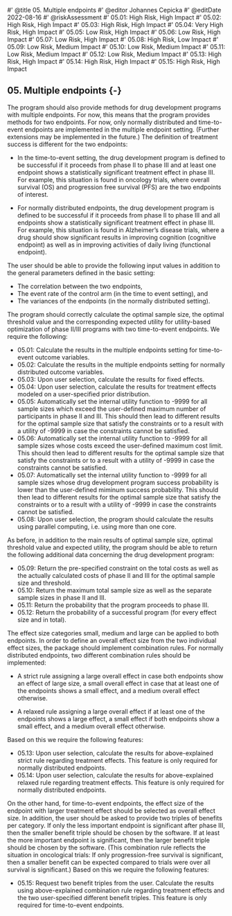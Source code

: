 #' @title 05. Multiple endpoints
#' @editor Johannes Cepicka
#' @editDate 2022-08-16
#' @riskAssessment
#' 05.01: High Risk, High Impact
#' 05.02: High Risk, High Impact
#' 05.03: High Risk, High Impact
#' 05.04: Very High Risk, High Impact
#' 05.05: Low Risk, High Impact
#' 05.06: Low Risk, High Impact
#' 05.07: Low Risk, High Impact
#' 05.08: High Risk, Low Impact
#' 05.09: Low Risk, Medium Impact
#' 05.10: Low Risk, Medium Impact
#' 05.11: Low Risk, Medium Impact
#' 05.12: Low Risk, Medium Impact
#' 05.13: High Risk, High Impact
#' 05.14: High Risk, High Impact
#' 05.15: High Risk, High Impact


## 05. Multiple endpoints {-}

The program should also provide methods for drug development programs with multiple endpoints. For now, this means that the program provides methods for two endpoints. For now, only normally distributed and time-to-event endpoints are implemented in the multiple endpoint setting. (Further extensions may be implemented in the future.) The definition of treatment success is different for the two endpoints:

 *	In the time-to-event setting, the drug development program is defined to be successful if it proceeds from phase II to phase III and at least one endpoint shows a statistically significant treatment effect in phase III. For example, this situation is found in oncology trials, where overall survival (OS) and progression free survival (PFS) are the two endpoints of interest.

 *	For normally distributed endpoints, the drug development program is defined to be successful if it proceeds from phase II to phase III and all endpoints show a statistically significant treatment effect in phase III. For example, this situation is found in Alzheimer’s disease trials, where a drug should show significant results in improving cognition (cognitive endpoint) as well as in improving activities of daily living (functional endpoint).

The user should be able to provide the following input values in addition to the general parameters defined in the basic setting:

  *	The correlation between the two endpoints,
  * The event rate of the control arm (in the time to event setting), and
  * The variances of the endpoints (in the normally distributed setting).

The program should correctly calculate the optimal sample size, the optimal threshold value and the corresponding expected utility for utility-based optimization of phase II/III programs with two time-to-event endpoints. We require the following:

  *	05.01: Calculate the results in the multiple endpoints setting for time-to-event outcome variables.
  *	05.02: Calculate the results in the multiple endpoints setting for normally distributed outcome variables.
  *	05.03: Upon user selection, calculate the results for fixed effects.
  *	05.04: Upon user selection, calculate the results for treatment effects modeled on a user-specified prior distribution.
  *	05.05: Automatically set the internal utility function to -9999 for all sample sizes which exceed the user-defined maximum number of participants in phase II and III. This should then lead to different results for the optimal sample size that satisfy the constraints or to a result with a utility of -9999 in case the constraints cannot be satisfied.
  *	05.06: Automatically set the internal utility function to -9999 for all sample sizes whose costs exceed the user-defined maximum cost limit. This should then lead to different results for the optimal sample size that satisfy the constraints or to a result with a utility of -9999 in case the constraints cannot be satisfied.
  *	05.07: Automatically set the internal utility function to -9999 for all sample sizes whose drug development program success probability is lower than the user-defined miminum success probability. This should then lead to different results for the optimal sample size that satisfy the constraints or to a result with a utility of -9999 in case the constraints cannot be satisfied.
  *	05.08: Upon user selection, the program should calculate the results using parallel computing, i.e. using more than one core. 


As before, in addition to the main results of optimal sample size, optimal threshold value and expected utility, the program should be able to return the following additional data concerning the drug development program:

  *	05.09: Return the pre-specified constraint on the total costs as well as the actually calculated costs of phase II and III for the optimal sample size and threshold.
  *	05.10: Return the maximum total sample size as well as the separate sample sizes in phase II and III.
  *	05.11: Return the probability that the program proceeds to phase III.
  *	05.12: Return the probability of a successful program (for every effect size and in total).

The effect size categories small, medium and large can be applied to both endpoints. In order to define an overall effect size from the two individual effect sizes, the package should implement combination rules. For normally distributed endpoints, two different combination rules should be implemented:

 *	A strict rule assigning a large overall effect in case both endpoints show an effect of large size, a small overall effect in case that at least one of the endpoints shows a small effect, and a medium overall effect otherwise.

 *	A relaxed rule assigning a large overall effect if at least one of the endpoints shows a large effect, a small effect if both endpoints show a small effect, and a medium overall effect otherwise.  

Based on this we require the following features:

  * 05.13: Upon user selection, calculate the results for above-explained strict rule regarding treatment effects. This feature is only required for normally distributed endpoints.
  *	05.14: Upon user selection, calculate the results for above-explained relaxed rule regarding treatment effects. This feature is only required for normally distributed endpoints.

On the other hand, for time-to-event endpoints, the effect size of the endpoint with larger treatment effect should be selected as overall effect size. In addition, the user should be asked to provide two triples of benefits per category. If only the less important endpoint is significant after phase III, then the smaller benefit triple should be chosen by the software. If at least the more important endpoint is significant, then the larger benefit triple should be chosen by the software. (This combination rule reflects the situation in oncological trials: If only progression-free survival is significant, then a smaller benefit can be expected compared to trials were over all survival is significant.) Based on this we require the following features:

  *	05.15: Request two benefit triples from the user. Calculate the results using above-explained combination rule regarding treatment effects and the two user-specified different benefit triples. This feature is only required for time-to-event endpoints.
